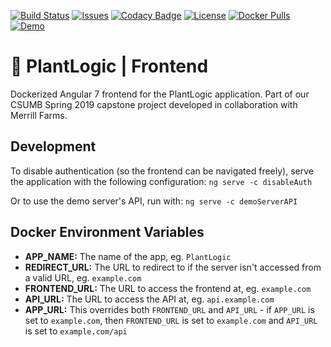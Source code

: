 [![Build Status](https://travis-ci.org/plantlogic/frontend.svg?branch=master)](https://travis-ci.org/plantlogic/frontend) [![Issues](https://img.shields.io/github/issues/plantlogic/frontend.svg?style=flat)](https://github.com/plantlogic/frontend/issues) [![Codacy Badge](https://api.codacy.com/project/badge/Grade/6edf7b48cb7b410bb36936770866e60e)](https://www.codacy.com/app/mattwebbio/frontend?utm_source=github.com&amp;utm_medium=referral&amp;utm_content=plantlogic/frontend&amp;utm_campaign=Badge_Grade) [![License](https://img.shields.io/github/license/plantlogic/frontend.svg?style=flat)](https://github.com/plantlogic/frontend/blob/master/LICENSE) [![Docker Pulls](https://img.shields.io/docker/pulls/plantlogic/frontend.svg?style=flat)](https://hub.docker.com/r/plantlogic/frontend) [![Demo](https://img.shields.io/badge/demo-live-success.svg)](https://demo.plantlogic.org)
# 🌱 PlantLogic | Frontend

Dockerized Angular 7 frontend for the PlantLogic application. Part of our CSUMB Spring 2019 capstone project developed in collaboration with Merrill Farms.

## Development
To disable authentication (so the frontend can be navigated freely), serve the application with the following configuration:
`ng serve -c disableAuth`

Or to use the demo server's API, run with: `ng serve -c demoServerAPI`

## Docker Environment Variables
* **APP_NAME:** The name of the app, eg. `PlantLogic`
* **REDIRECT_URL:** The URL to redirect to if the server isn't accessed from a valid URL, eg. `example.com`
* **FRONTEND_URL:** The URL to access the frontend at, eg. `example.com`
* **API_URL:** The URL to access the API at, eg. `api.example.com`
* **APP_URL:** This overrides both `FRONTEND_URL` and `API_URL` - if `APP_URL` is set to `example.com`, then `FRONTEND_URL` is set to `example.com` and `API_URL` is set to `example.com/api`

